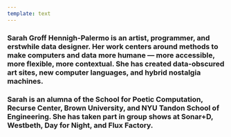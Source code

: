 ```yaml
---
template: text
---
```


### Sarah Groff Hennigh-Palermo is an artist, programmer, and erstwhile data designer. **Her work centers around methods to make computers and data more humane — more accessible, more flexible, more contextual.** She has created data-obscured art sites, new computer languages, and hybrid nostalgia machines.

### **Sarah is an alumna of the School for Poetic Computation, Recurse Center, Brown University, and NYU Tandon School of Engineering.** She has taken part in group shows at Sonar+D, Westbeth, Day for Night, and Flux Factory.
